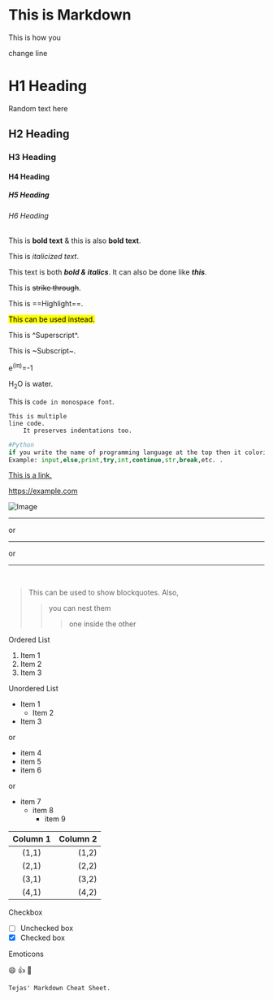 # This is Markdown

This is how you

change line

# H1 Heading
Random text here
## H2 Heading
### H3 Heading
#### H4 Heading
##### H5 Heading
###### H6 Heading

This is **bold text**
& this is also __bold text__.

This is *italicized text*.

This text is both ***bold & italics***.
It can also be done like ___this___.

This is ~~strike through~~.

This is ==Highlight==.
<!--Highlight works in extended versions of markdown-->

<mark>This can be used instead.</mark>
<!--some versions of Markdown support HTML-->

This is ^Superscript^.

This is ~Subscript~.

<!--Again, HTML can be used if this doesn't work.-->

e<sup>(iπ)</sup>=-1

H<sub>2</sub>O is water.

This is `code in monospace font`.

```
This is multiple
line code.
    It preserves indentations too.
```
```python
#Python
if you write the name of programming language at the top then it colorizes the keywords accordingly.
Example: input,else,print,try,int,continue,str,break,etc. .
```

[This is a link.](https://example.com)
<!--Displaying same text as the url-->
<https://example.com>

<!--for images, we just put a '!' before the link-->

![Image](https://cdn.iconscout.com/icon/free/png-256/free-markdown-1-457956.png)

<!--Horizontal line-->
---
or
___
or
***
<br/>

>This can be used to show blockquotes.
>Also,
>>you can nest them
>>>one inside the other

Ordered List
1. Item 1
2. Item 2
1. Item 3

<!--A number followed by a period indicates list item, value of number doesn't matter-->

Unordered List
<!--Use tab or 4 spaces for sub items-->

* Item 1
    * Item 2
* Item 3

or

- item 4
- item 5
- item 6

or

+ item 7
    + item 8
        + item 9


<!--TABLE
*minimum three dashes for hr
* colon on right side of dashes indicates right align
* colon on left side of dashes indicates left align
* colons on both sides of dashes indicate centre align
-->
| Column 1 | Column 2 |
|:----------:|---:|
| (1,1)    | (1,2) |
| (2,1)    | (2,2) |
| (3,1) | (3,2) |
| (4,1) | (4,2) |


Checkbox
- [ ] Unchecked box
- [x] Checked box

Emoticons

:smile: :thumbsup: :rocket:

    Tejas' Markdown Cheat Sheet.